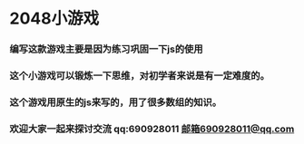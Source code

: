# 2048小游戏
### 编写这款游戏主要是因为练习巩固一下js的使用
### 这个小游戏可以锻炼一下思维，对初学者来说是有一定难度的。
### 这个游戏用原生的js来写的，用了很多数组的知识。
### 欢迎大家一起来探讨交流 qq:690928011 邮箱690928011@qq.com

